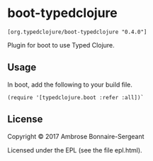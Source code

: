 # boot-typedclojure

```
[org.typedclojure/boot-typedclojure "0.4.0"]
```

Plugin for boot to use Typed Clojure.

## Usage

In boot, add the following to your build file.

```
(require '[typedclojure.boot :refer :all])`
```


## License

Copyright © 2017 Ambrose Bonnaire-Sergeant

Licensed under the EPL (see the file epl.html).
